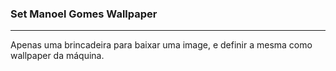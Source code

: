 ### Set Manoel Gomes Wallpaper
---
Apenas uma brincadeira para baixar uma image, e definir a mesma como wallpaper da máquina.
